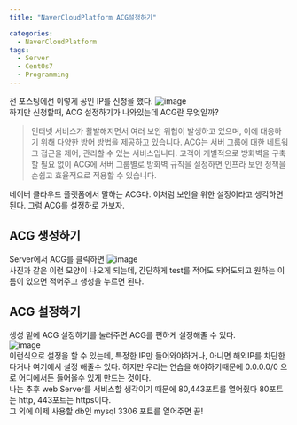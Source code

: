 ```yaml
---
title: "NaverCloudPlatform ACG설정하기"

categories:
  - NaverCloudPlatform
tags:
  - Server
  - CentOs7
  - Programming
---
```

전 포스팅에선 이렇게 공인 IP를 신청을 했다.
![image](https://user-images.githubusercontent.com/68246962/120786499-3f597f80-c569-11eb-98b0-e787c3dab75b.png)  
하지만 신청할때, ACG 설정하기가 나와있는데 ACG란 무엇일까?  
> 인터넷 서비스가 활발해지면서 여러 보안 위협이 발생하고 있으며, 이에 대응하기 위해 다양한 방어 방법을 제공하고 있습니다. ACG는 서버 그룹에 대한 네트워크 접근을 제어, 관리할 수 있는 서비스입니다. 고객이 개별적으로 방화벽을 구축할 필요 없이 ACG에 서버 그룹별로 방화벽 규칙을 설정하면 인프라 보안 정책을 손쉽고 효율적으로 적용할 수 있습니다.

네이버 클라우드 플랫폼에서 말하는 ACG다. 이처럼 보안을 위한 설정이라고 생각하면 된다. 그럼 ACG를 설정하로 가보자. 

## ACG 생성하기
Server에서 ACG를 클릭하면 
![image](https://user-images.githubusercontent.com/68246962/120787435-53ea4780-c56a-11eb-9560-31cbde3338b4.png)    
사진과 같은 이런 모양이 나오게 되는데, 간단하게
test를 적어도 되어도되고 원하는 이름이 있으면 적어주고 생성을 누르면 된다.

## ACG 설정하기
생성 밑에 ACG 설정하기를 눌러주면 ACG를 편하게 설정해줄 수 있다.  
![image](https://user-images.githubusercontent.com/68246962/120788117-0fab7700-c56b-11eb-90e3-86352dd3455a.png)  
이런식으로 설정을 할 수 있는데, 특정한 IP만 들어와야하거나,
아니면 해외IP를 차단한다거나 여기에서 설정 해줄수 있다.
하지만 우리는 연습을 해야하기때문에 0.0.0.0/0 으로 어디에서든 들어올수 있게 만드는 것이다.  
나는 추후 web Server를 서비스할 생각이기 때문에 80,443포트를 열어줬다
80포트는 http, 443포트는 https이다.  
그 외에 이제 사용할 db인 mysql 3306 포트를 열어주면 끝!